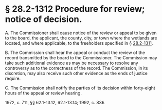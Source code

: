 # § 28.2-1312 Procedure for review; notice of decision.

<p>A. The Commissioner shall cause notice of the review or appeal to be given to the board, the applicant, the county, city, or town where the wetlands are located, and where applicable, to the freeholders specified in § <a href='http://law.lis.virginia.gov/vacode/28.2-1311/'>28.2-1311</a>.</p><p>B. The Commission shall hear the appeal or conduct the review of the record transmitted by the board to the Commissioner. The Commission may take such additional evidence as may be necessary to resolve any controversy as to the correctness of the record. The Commission, in its discretion, may also receive such other evidence as the ends of justice require.</p><p>C. The Commission shall notify the parties of its decision within forty-eight hours of the appeal or review hearing.</p><p>1972, c. 711, §§ 62.1-13.12, 62.1-13.14; 1992, c. 836.</p>